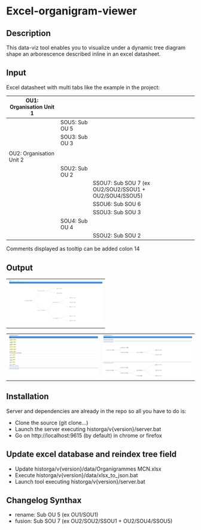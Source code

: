 # Excel-organigram-viewer

## Description

This data-viz tool enables you to visualize under a dynamic tree diagram shape an arborescence described inline in an excel datasheet.

## Input

Excel datasheet with multi tabs like the example in the project:

| OU1: Organisation Unit 1 |                |                                                       |
|--------------------------|----------------|-------------------------------------------------------|
|                          | SOU5: Sub OU 5 |                                                       |
|                          | SOU3: Sub OU 3 |                                                       |
|                          |                |                                                       |
| OU2: Organisation Unit 2 |                |                                                       |
|                          | SOU2: Sub OU 2 |                                                       |
|                          |                | SSOU7: Sub SOU 7 (ex OU2/SOU2/SSOU1 + OU2/SOU4/SSOU5) |
|                          |                | SSOU6: Sub SOU 6                                      |
|                          |                | SSOU3: Sub SOU 3                                      |
|                          | SOU4: Sub OU 4 |                                                       |
|                          |                | SSOU2: Sub SOU 2                                      |

Comments displayed as tooltip can be added colon 14


## Output

<table>
<tr>
<td> <img src="./screenshots/organigram_by_year.png" alt="Drawing" style="width: 250px;"/> </td> 
</tr>
</table>


<table>
<tr> 
    <td> <img src="./screenshots/search.png" alt="Drawing" style="width: 250px;"/> </td>
	<td> <img src="./screenshots/search_results.png" alt="Drawing" style="width: 250px;"/> </td> 
</tr> 
</table>


## Installation

Server and dependencies are already in the repo so all you have to do is:

- Clone the source (git clone...)
- Launch the server executing historga/v{version}/server.bat
- Go on http://localhost:9615 (by default) in chrome or firefox

## Update excel database and reindex tree field

- Update historga/v{version}/data/Organigrammes MCN.xlsx
- Execute historga/v{version}/data/xlsx_to_json.bat
- Launch tool executing historga/v{version}/server.bat

## Changelog Synthax

- rename: Sub OU 5 (ex OU1/SOU1)
- fusion: Sub SOU 7 (ex OU2/SOU2/SSOU1 + OU2/SOU4/SSOU5)


